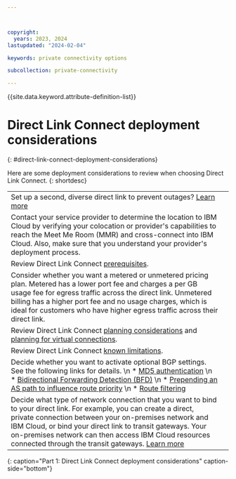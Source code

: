 ```yaml
---



copyright:
  years: 2023, 2024
lastupdated: "2024-02-04"

keywords: private connectivity options

subcollection: private-connectivity

---
```


{{site.data.keyword.attribute-definition-list}}

# Direct Link Connect deployment considerations
{: #direct-link-connect-deployment-considerations}

Here are some deployment considerations to review when choosing Direct Link Connect.
{: shortdesc}

|   |   |
|:----|:--------|
| Set up a second, diverse direct link to prevent outages? [Learn more](/docs/dl?topic=dl-models-for-diversity-and-redundancy-in-direct-link) |  |
| Contact your service provider to determine the location to IBM Cloud by verifying your colocation or provider's capabilities to reach the Meet Me Room (MMR) and cross-connect into IBM Cloud. Also, make sure that you understand your provider's deployment process.|  |
| Review Direct Link Connect [prerequisites](/docs/dl?topic=dl-ibm-cloud-dl-prerequisites). | |
| Consider whether you want a metered or unmetered pricing plan. Metered has a lower port fee and charges a per GB usage fee for egress traffic across the direct link. Unmetered billing has a higher port fee and no usage charges, which is ideal for customers who have higher egress traffic across their direct link. | |
| Review Direct Link Connect [planning considerations](/docs/dl?topic=dl-how-to-order-ibm-cloud-dl-connect&interface=ui#before-you-begin-connect) and [planning for virtual connections](/docs/dl?topic=dl-dl-planning-considerations#dl-planning-virtual-connections). |
| Review Direct Link Connect [known limitations](/docs/dl?topic=dl-known-limitations). |   |
| Decide whether you want to activate optional BGP settings. See the following links for details. \n * [MD5 authentication](/docs/dl?topic=dl-enable-disable-md5&interface=ui)  \n * [Bidirectional Forwarding Detection (BFD)](/docs/dl?topic=dl-activate-deactivate-bfd&interface=ui)  \n * [Prepending an AS path to influence route priority](/docs/dl?topic=dl-prepend-as-paths&interface=ui)  \n * [Route filtering](/docs/dl?topic=dl-filter-routes) | |
| Decide what type of network connection that you want to bind to your direct link. For example, you can create a direct, private connection between your on-premises network and IBM Cloud, or bind your direct link to transit gateways. Your on-premises network can then access IBM Cloud resources connected through the transit gateways. [Learn more](/docs/transit-gateway?topic=transit-gateway-about)  | |
{: caption="Part 1: Direct Link Connect deployment considerations" caption-side="bottom"}
